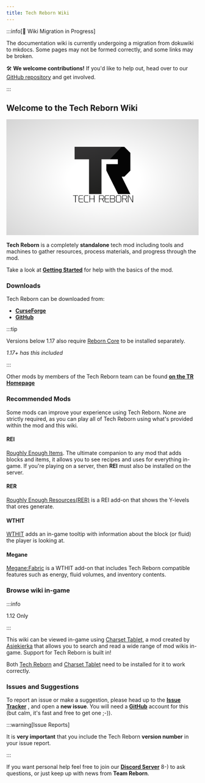 ```yaml
---
title: Tech Reborn Wiki
---
```


:::info[🚧 Wiki Migration in Progress]

The documentation wiki is currently undergoing a migration from dokuwiki to mkdocs. Some pages may not be formed correctly, and some links may be broken.

🛠️ **We welcome contributions!** If you'd like to help out, head over to our [GitHub repository](https://github.com/TechReborn/Wiki) and get involved.

:::

## Welcome to the Tech Reborn Wiki

![Tech Reborn](/img/social-card.png)

**Tech Reborn** is a completely __standalone__ tech mod including tools and machines to gather resources, process materials, and progress through the mod.

Take a look at [**Getting Started**](tutorial) for help with the basics of the mod.


### Downloads

Tech Reborn can be downloaded from:

- [**CurseForge**](https://minecraft.curseforge.com/projects/techreborn)
- [**GitHub**](https://github.com/TechReborn/TechReborn/releases)

:::tip

Versions below 1.17 also require [Reborn Core](https://www.curseforge.com/minecraft/mc-mods/reborncore) to be installed separately.

*1.17+ has this included*

:::

Other mods by members of the Tech Reborn team can be found **[on the TR Homepage](https://techreborn.ovh)**

### Recommended Mods
Some mods can improve your experience using Tech Reborn. None are strictly required, as you can play all of Tech Reborn using what's provided within the mod and this wiki.

#### REI
[Roughly Enough Items](https://www.curseforge.com/minecraft/mc-mods/roughly-enough-items). The ultimate companion to any mod that adds blocks and items, it allows you to see recipes and uses for everything in-game. If you're playing on a server, then **REI** must also be installed on the server. 

#### RER
[Roughly Enough Resources(RER)](https://www.curseforge.com/minecraft/mc-mods/roughly-enough-resources) is a REI add-on that shows the Y-levels that ores generate.

#### WTHIT
[WTHIT](https://www.curseforge.com/minecraft/mc-mods/wthit) adds an in-game tooltip with information about the block (or fluid) the player is looking at.

#### Megane
[Megane:Fabric](https://www.curseforge.com/minecraft/mc-mods/megane) is a WTHIT add-on that includes Tech Reborn compatible features such as energy, fluid volumes, and inventory contents.



### Browse wiki in-game

:::info

1.12 Only

:::

This wiki can be viewed in-game using [Charset Tablet](https://www.curseforge.com/minecraft/mc-mods/charset-tablet), a mod created by [Asiekierka](https://www.curseforge.com/members/asiekierka/followers) that allows you to search and read a wide range of mod wikis in-game. Support for Tech Reborn is built in!

Both [Tech Reborn](https://www.curseforge.com/minecraft/mc-mods/techreborn) and [Charset Tablet](https://www.curseforge.com/minecraft/mc-mods/charset-tablet) need to be installed for it to work correctly.


### Issues and Suggestions

To report an issue or make a suggestion, please head up to the [**Issue Tracker**](https://github.com/TechReborn/TechReborn/issues) , and open a **new issue**. You will need a [**GitHub**](https://github.com/) account for this (but calm, it's fast and free to get one ;-)).

:::warning[Issue Reports]

It is **very important** that you include the Tech Reborn **version number** in your issue report.

:::

If you want personal help feel free to join our [**Discord Server**](https://discord.gg/teamreborn) 8-) to ask questions, or just keep up with news from **Team Reborn**.
